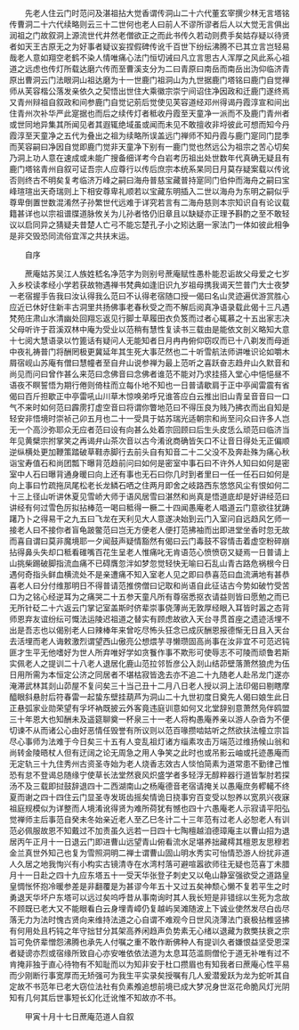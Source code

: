 <!-- { "loadSidebar": true } -->
　　先老人住云门时范问及湛祖拈大觉香谓传洞山二十六代董玄宰撰少林无言塔铭传曹洞二十六代续略则云三十二世何也老人曰前人不谬所谬者后人以大觉无言俱出润祖之门故叙洞上源流世代井然老僧欲正之而此书传久若动则费手矣姑存疑以待贤者如天王古原无之为好事者疑议妄捏假碑传讹千百世下纷纭沸腾不已其立言岂轻易哉老人意如翔空老鹤不染人情唯痛心法门恒切诫曰凡立言思古人浑厚之风此系心祖道之远虑也传灯所载达磨六传而至曹溪支分为二曰青原曰南岳而南岳出沩仰临济青原出曹洞云门法眼洞山祖达磨为十一世鹿门祖洞山为九世据鹿门塔铭曰鹿门自觉禅师从芙容楷公落发亲依久之契悟出世住大乘徽宗崇宁间诏住净因政和迁鹿门遂终焉又青州辩祖自叙政和间参鹿门自觉记莂后觉使见芙容道经邓州得谒丹霞淳宣和间出住青州次补华严此寔据也而后之续传灯者秪收丹霞至天童净一派而不及鹿门青州者或世同地异集其所闻见者其遐辄绝域虽或闻而未见不敢擅收非埒彼此可想而知今丹霞淳至天童净之五代为叠出之祖为续略所误盖远门禅师不知丹霞与鹿门寔同门昆季而芙容嗣曰净因自觉即鹿门觉非天童净下别有一鹿门觉也然远公为祖宗之苦心切矣乃洞上功人意在速成或未能广搜备细详考今白岩考历祖出处世数年代真确无疑且有鹿门塔铭青州自叙可证吾宗人应尊行以传后庶宗本统系杲同日月莫存疑案载以传讹否则终古不明矣复考临济万峰之嗣曰海舟普慈宝藏普持寔同门伯仲而海舟之嗣曰宝峰瑄瑄出天奇瑞则上下相安尊卑礼顺若以宝藏东明插入二世以海舟为东明之嗣似乎尊卑倒置世数混淆然子孙繁世代远难于详究若言有二海舟慈则本宗知识自有论议载籍甚详也以宗祖谱牒道脉攸关为儿孙者恪仍旧章且以缺疑亦正理予斟酌之至不敢轻议以启同异之猜疑夫昔楚人亡弓不能忘楚孔子小之矧达磨一家法门一体如彼此相争是非交毁恐同流俗宜浑之共扶末运。

　　自序

　　蔗庵姑苏吴江人族姓嵇名净范字为则别号蔗庵赋性愚朴能忍诟故父母爱之七岁入乡校读孝经小学若获故物遇禅书梵典如逢旧识九岁祖母携我谒天竺普门大士夜梦一老宿握手告我曰汝认得我么范曰不认得老宿随口授一偈曰名山灵迹遍优游赏胜心应近已休好住新丰古洞里共扬佛事老春秋受之而不解后阅真净语录载此偈十三凡遇梵苑庄肃山水清幽处回翔忘返见行脚士草履田衣负笈而过者心辄慕之十五出家志决父母听许于苕溪双林中庵为受业以范稍有慧性复读书三载由是能依文剖义略知大意十七阅大慧语录以竹篦话有疑问人无能知者日月冉冉俯仰窃叹而已十八剃发而母逝中夜礼祷普门将酬罔极更冀延年其生死大事茫然也二十听雪航法师讲唯识论如嚼木屑宿岘山苏庵有僧曰慧幢者至自弁山说参禅为最上范听之喜跃奋志趋弁山久默音和尚见而问曰曾作甚么来范曰念佛音曰念佛者谁范不能对乃求挂搭入堂心中悒悒昼不语夜不瞑誓悟为期行倦则倚柱而立每仆地不知也一日普请歇肩于正中亭闻雷震有省偈曰百斤担歇正中亭雷吼山川草木惊唤弟呼兄谁答应白云推出旧山青呈音音曰一口气不来时如何范曰霹雳打虚空音曰将谓你瞥地范曰不得压良为贱乃拂衣而出自知是轻安非悟境时崇祯己卯五月也二十一受具于姑苏瑞光适朝宗和尚至问众曰许多人岂无一个高沙弥耶众无应者范曰设有向甚么处着宗回顾曰后生头皮恁么顽范曰临济当年见黄檗宗拊掌笑之再谒弁山茶次音以古今淆讹商确皆矢口不让音日得处无正偏顺逆纵横处更加鞭策踏破草鞋赤脚行去前头自有知音二十二父没不及奔赴殊为痛心秋诣宝寿值石和尚团瓢下曝背范趋前问曰如何是密室中事石曰不许外人知曰如何是密室中人石曰曝背通身暖曰向上还有事也无石曰你几时到者里曰一任一任石曰如何是向上事曰竹疏拖凤尾松老长龙鳞石哂之住两月即舍之岐路西东悠悠风尘有恨如何二十三上径山听讲休夏见雪峤大师于语风居雪曰湛然和尚真是悟道底却是好讲经范曰讲经有何过雪色厉拟拈棒范一喝曰秪得一橛二十四闻愚庵老人唱道云门意欲往犹踌躇乃卜之得易干之九五曰飞龙在天利见大人意遂决始到云门入室问自远趋风乞师一接老人曰不接你者盲龟跛鳖范曰岂无方便老人便打范拂袖而出即进堂坐香时忽无故而喜自谓曰莫非魔境耶一夕闻鼓声疑情豁然有偈曰云门毒鼓不容情击着虚空粉碎崩拈得鼻头失却口秪看碓嘴百花生呈老人惟痛叱无肯语范心愤愤窃又疑焉一日普请上山挑柴踢破脚指流血痛不已碍膺忽泮如梦忽觉轻快无喻曰石乱山青古路危祸根今日遇何奇指头鲜血横流处不是亲遭痛不知入室老人见之即曰恭喜范曰血流满地有甚恭喜老人曰分付维那明日不得普请范推傍僧曰记取和尚语自此征诘古今势如破竹受苦口为之铭心经逆耳为之痛哭二十五参天童凡所有尊宿悉抠衣请益则皆曰愿勉之而已无所针砭二十六返云门掌记室盖斯时侪辈崇事侥薄尚无敦厚经眼入耳皆时嚣之态背师恩弃友谊纷纭可慨法运陵迟祖道之替实有顾虑故欲入天台寻贯首座之遗迹活埋不出是吾志也以偈别老人曰辣棒年来曾吃尽怖头狂念已成灰酬恩报德惭无日且入天台去活埋而老人诲敕激烈谓望西山傲亮公想煨芋寻懒瓒固高尚事在汝非宜不可范迟钝匪才生平无他嗜好为世人所弃唯好学如贪餮作事不欺形可使辱志不可陵而顽鲁若斯实佩老人之提训二十八老人退居化鹿山范拉邻哲彦公入剡山结茆壁落萧然狼虎为伍日用所需为本恒定公济之同居者不堪枯寂皆逸去亦不追二十九随老人赴吊龙门遂亦淹滞武林其剡山茆屋不复问矣三十当己丑十二月八日老人授以洞上法印偈曰剔瞎摩醯眼斜悬肘后符春雷一起蛰东壁挂葫芦为洞山二十九世初度日奠先人偈曰娘生此日正悬弧家业勋荣望有孚坏衲既披云外客竟违庭训意如何又北堂辞别意萧然凫伴鸥盟三十年恩大也知酬未及遥筵聊奠一杯泉三十一老人将构愚庵养亲以游人杂沓为不便切谏不从而诸公心由好恶情任毁誉有所议则以范百喙攒啮姑听之然欲扶法幢立宗旨尽心事师为法难于今日矣三十五有人变乱祖灯诸方缁素攻击万端范过维扬候山翁和尚转金陵晤杖人但有迂阔之论无周急之用人争笑之此时也或吊影云岫或托迹愚庵而无定轨三十九住秀州古资圣寺始为老人烧香志效古人惔怕简素为道常患不勤律己惟恐有怠不登谒总随缘宁使草长法堂然衰风炽盛学者多轻浮无醇粹器行道皆掣肘若探汤不及三载即挝鼓辞退四十二西湖南山之杨庵德音老宿请掩关以愚庵庶务轇轕不终夏而谢之四十四住云门显圣寺发斑齿摇矣情诡日挠事穷百变受以恕养以宽夙兴夜寐祖庭规模似为详整而人境淆讹得贤为难所荷犹有憾也四十六愚庵老人示寂请平阳弘觉禅师主后事范自癸未冬始亲近老人至乙巳冬计二十三年范有过老人必恕老人有训范必佩服故恩不知戴过不加责虽久远若一日四十七陶檀越洎德璋庵主以曹山招为退居丙午正月十一日退云门即进曹山远望青山俯看流水足堪养拙藏樗其檀恩友思穆若金兰真世外知己也复为雪照洞明二禅士谓曹山固山明水秀实可怡情恐游人纷扰非道人久居之地我恂兴有小构实古镜清寺在水湾村落可避喧嚣欲师往无疑也范喜丁未腊月十一日赴之四十九应东塔五十一受天华张登子刺史又以龟山静室强欲受之道路皇皇惆怅怀抱冷暖参差是非翻覆是为甚谬今年五十又过五矣神颓心懒不复若平生之时勇退天华坏户东塔可以远过矣呜呼昔从事南询时其人我长短是非错综以生死为念故不顾既已老大又不能眼看白云身埋青嶂仍复越屿吴滩随波上下诚业使然发尽白齿尽落无力为法时愧古贤向来维持法道之心自谓不难观今日世风浇薄法门衰极拈椎竖拂有何用处且朽钝之年守拙甘分其架高养闲趋声负势素无心绪以退藏为救獘扶衰之宗旨可免侪辈憎怨沸腾也承先人付嘱之重不敢作断佛种人有提训久者嫌恨益坚受恩深者疑谤亦烈或宿缘所致自心亦安唯依依法道为太息耳范滥厕僧伦于道无补唯有过不肯掩非独于直心待物有不知耻而以为知非安于杜口攒眉也有知我者曰蔗庵心性平易而少刚断行事宽厚而无矫强可为我生平实录矣授嘱有几人爰潜爰跃为龙为蛇听其自定故不书范年已老大窃位法社有负素飧追想前境已成大梦况身世沤花命脆风灯光阴知有几何其后世事短长幻化迁讹惟不知故亦不书。

　　甲寅十月十七日蔗庵范道人自叙
